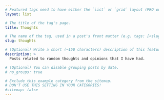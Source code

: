 ```yaml
---
# Featured tags need to have either the `list` or `grid` layout (PRO only).
layout: list

# The title of the tag's page.
title: Thoughts

# The name of the tag, used in a post's front matter (e.g. tags: [<slug>]).
slug: thoughts

# (Optional) Write a short (~150 characters) description of this featured tag.
description: >
  Posts related to random thoughts and opinions that I have had.

# (Optional) You can disable grouping posts by date.
# no_groups: true

# Exclude this example category from the sitemap.
# DON'T USE THIS SETTING IN YOUR CATEGORIES!
#sitemap: false
---
```

